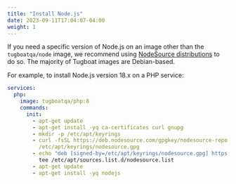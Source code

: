 ```yaml
---
title: "Install Node.js"
date: 2023-09-11T17:04:07-04:00
weight: 1
---
```


If you need a specific version of Node.js on an image other than the `tugboatqa/node` image, we recommend using
[NodeSource distributions](https://github.com/nodesource/distributions) to do so. The majority of Tugboat images are
Debian-based.

For example, to install Node.js version 18.x on a PHP service:

```yaml
services:
  php:
    image: tugboatqa/php:8
    commands:
      init:
        - apt-get update
        - apt-get install -yq ca-certificates curl gnupg
        - mkdir -p /etc/apt/keyrings
        - curl -fsSL https://deb.nodesource.com/gpgkey/nodesource-repo.gpg.key | gpg --dearmor -o
          /etc/apt/keyrings/nodesource.gpg
        - echo "deb [signed-by=/etc/apt/keyrings/nodesource.gpg] https://deb.nodesource.com/node_18.x nodistro main" |
          tee /etc/apt/sources.list.d/nodesource.list
        - apt-get update
        - apt-get install -yq nodejs
```
